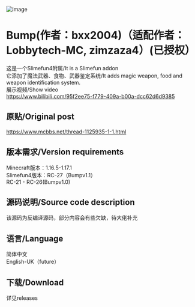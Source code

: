 ![image](https://user-images.githubusercontent.com/83174104/132268179-7e53d79b-b8cf-4044-86b7-baa94efb4b42.png)
# Bump(作者：bxx2004)（适配作者：Lobbytech-MC, zimzaza4）(已授权）
这是一个Slimefun4附属/It is a Slimefun addon
<br/>它添加了魔法武器、食物、武器鉴定系统/It adds magic weapon, food and weapon identification system.
<br/>展示视频/Show video
<br/>https://www.bilibili.com/95f2ee75-f779-409a-b00a-dcc62d6d9385
## 原贴/Original post
https://www.mcbbs.net/thread-1125935-1-1.html

## 版本需求/Version requirements
Minecraft版本：1.16.5-1.17.1
<br/>Slimefun4版本：RC-27（Bumpv1.1）
<br/>              RC-21 - RC-26(Bumpv1.0)
## 源码说明/Source code description
该源码为反编译源码，部分内容会有些欠缺，待大佬补充

## 语言/Language
简体中文
<br/>English-UK（future）

## 下载/Download
详见releases

